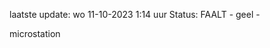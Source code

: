 laatste update: 
wo 11-10-2023  1:14   uur 
Status: FAALT - geel - 
<div class="service Y">microstation</div>